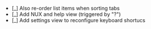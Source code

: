 * [_] Also re-order list items when sorting tabs 
* [_] Add NUX and help view (triggered by "?")
* [_] Add settings view to reconfigure keyboard shortucs